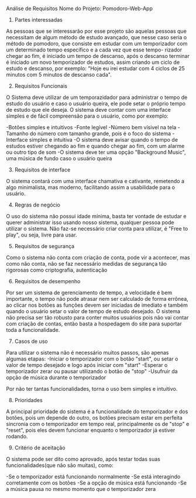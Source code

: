 Análise de Requisitos
Nome do Projeto: Pomodoro-Web-App

1. Partes interessadas

As pessoas que se interessarão por esse projeto são aquelas pessoas que necessitam de algum método de estudo avançado, que nesse caso
seria o método de pomodoro, que consiste em estudar com um temporizador com um determinado tempo específico e a cada vez que esse tempo-
rizador chegar ao fim, é iniciado um tempo de descanso, após o descanso terminar é iniciado um novo temporizador de estudos, assim criando
um ciclo de estudo e descanso, por exemplo: "Hoje eu irei estudar com 4 ciclos de 25 minutos com 5 minutos de descanso cada".

2. Requisitos Funcionais
   
O Sistema deve utilizar de um temporazidador para administrar o tempo de estudo do usuário e caso o usuário queira, ele pode setar o próprio
tempo de estudo que ele deseja. O sistema deve contar com uma interface simples e de fácil compreensão para o usuário, como por exemplo:

-Botões simples e intuitivos
-Fonte legível
-Número bem vísivel na tela
-Tamanho do número com tamanho grande, pois é o foco do sistema
-Interface simples e intuitiva
-O sistema deve avisar quando o tempo de estudos estiver chegando ao fim e quando chegar ao fim, com um alarme ou outro tipo de som
-O sistema deve ter uma opção "Background Music", uma música de fundo caso o usuário queira

3. Requisitos de interface

O sistema contará com uma interface chamativa e cativante, remetendo a algo minimalista, mas moderno, facilitando assim a usabilidade para
o usuário.

4. Regras de negócio

O uso do sistema não possui idade mínima, basta ter vontade de estudar e querer administrar isso usando nosso sistema, qualquer pessoa pode
utilizar o sistema. Não faz-se necessário criar conta para utilizar, é "Free to play", ou seja, livre para usar.

5. Requisitos de segurança

Como o sistema não conta com criação de conta, pode vir a acontecer, mas como não conta, não se faz necessário medidas de segurança tão 
rigorosas como criptografia, autenticação

6. Requisitos de desempenho

Por ser um sistema de gerenciamento de tempo, a velocidade é bem importante, o tempo não pode atrasar nem ser calculado de forma errônea,
ao clicar nos botões as funções devem ser iniciadas de imediato e também quando o usuário setar o valor de tempo de estudo desejado.
O sistema não precisa ser tão robusto para conter muitos usuários pois não vai contar com criação de contas, então basta a hospedagem do site
para suportar toda a funcionalidade.

7. Casos de uso

Para utilizar o sistema não é necessário muitos passos, são apenas algumas etapas:
-Iniciar o temporizador com o botão "start", ou setar o valor de tempo desejado e logo após iniciar com "start"
-Esperar o temporizador zerar ou pausar utilizando o botão de "stop"
-Usufruir da opção de música durante o temporizador

Por não ter tantas funcionalidades, torna o uso bem simples e intuitivo.

8. Prioridades

A principal prioridade do sistema é a funcionalidade do temporizador e dos botões, pois um depende do outro, os botões precisam estar em
perfeita sincronia com o temporizador em tempo real, principalmente os de "stop" e "reset", pois eles devem funcionar enquanto o temporizador
já estiver rodando.

9. Critério de aceitação

O sistema pode ser dito como aprovado, após testar todas suas funcionalidades(que não são muitas), como: 

-Se o temporizador está funcionando normalmente
-Se está interagindo corretamente com os botões
-Se a opção de música está funcionando
-Se a música pausa no mesmo momento que o temporizador zera

